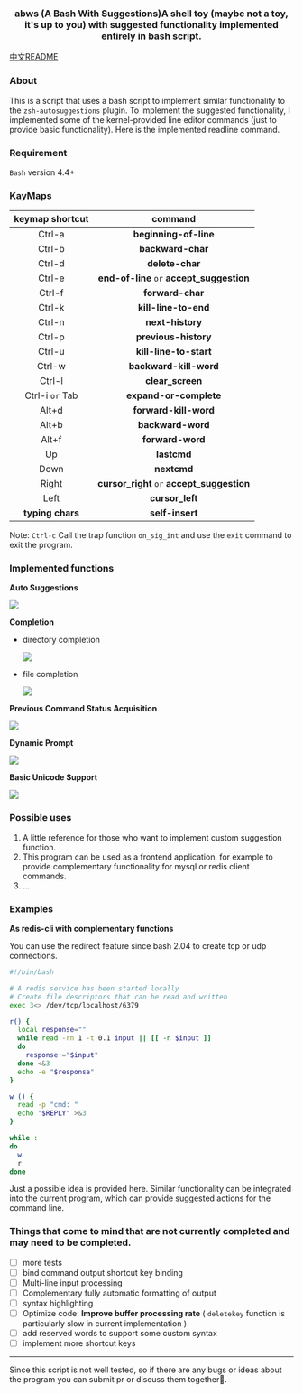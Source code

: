 <center><h3>abws (A Bash With Suggestions)A shell toy (maybe not a toy, it's up to you) with suggested functionality implemented entirely in bash script.</h3></center>

[中文README](./README_zh.md)

### About
This is a script that uses a bash script to implement similar functionality to the `zsh-autosuggestions` plugin. To implement the suggested functionality, I implemented some of the kernel-provided line editor commands (just to provide basic functionality).
Here is the implemented readline command.

### Requirement

`Bash` version 4.4+

### KayMaps

| keymap shortcut | command |
| :---: | :---: |
| Ctrl-a | **beginning-of-line** |
| Ctrl-b | **backward-char** |
| Ctrl-d | **delete-char** |
| Ctrl-e | **end-of-line** `or` **accept_suggestion** |
| Ctrl-f | **forward-char** |
| Ctrl-k | **kill-line-to-end** |
| Ctrl-n | **next-history** |
| Ctrl-p | **previous-history** |
| Ctrl-u | **kill-line-to-start** |
| Ctrl-w | **backward-kill-word** |
| Ctrl-l | **clear_screen** |
| Ctrl-i `or` Tab | **expand-or-complete** |
| Alt+d | **forward-kill-word** |
| Alt+b | **backward-word** |
| Alt+f | **forward-word** |
| Up | **lastcmd** |
| Down | **nextcmd** |
| Right | **cursor_right** `or` **accept_suggestion** |
| Left | **cursor_left** |
| **typing chars** | **self-insert** |

Note: `Ctrl-c` Call the trap function `on_sig_int` and use the `exit` command to exit the program.

### Implemented functions

**Auto Suggestions**

  ![](./doc/images/autosug.gif)

**Completion**

  - directory completion

    ![](./doc/images/dir_comp.gif)

  - file completion

    ![](./doc/images/file_comp.gif)

**Previous Command Status Acquisition**

  ![](./doc/images/last_error.gif)

**Dynamic Prompt**

  ![](./doc/images/prompt.gif)

**Basic Unicode Support**

  ![](./doc/images/unicode.gif)

### Possible uses
1. A little reference for those who want to implement custom suggestion function.
2. This program can be used as a frontend application, for example to provide complementary functionality for mysql or redis client commands.
3. ...

### Examples

**As redis-cli with complementary functions**

You can use the redirect feature since bash 2.04 to create tcp or udp connections.

```bash
#!/bin/bash

# A redis service has been started locally
# Create file descriptors that can be read and written
exec 3<> /dev/tcp/localhost/6379

r() {
  local response=""
  while read -rn 1 -t 0.1 input || [[ -n $input ]]
  do
    response+="$input"
  done <&3
  echo -e "$response"
}

w () {
  read -p "cmd: "
  echo "$REPLY" >&3
}

while :
do
  w
  r
done
```
Just a possible idea is provided here. Similar functionality can be integrated into the current program, which can provide suggested actions for the command line.

### Things that come to mind that are not currently completed and may need to be completed.
- [ ] more tests
- [ ] bind command output shortcut key binding
- [ ] Multi-line input processing
- [ ] Complementary fully automatic formatting of output
- [ ] syntax highlighting
- [ ] Optimize code: **Improve buffer processing rate** ( `deletekey` function is particularly slow in current implementation )
- [ ] add reserved words to support some custom syntax
- [ ] implement more shortcut keys

---

Since this script is not well tested, so if there are any bugs or ideas about the program you can submit pr or discuss them together🤗.
